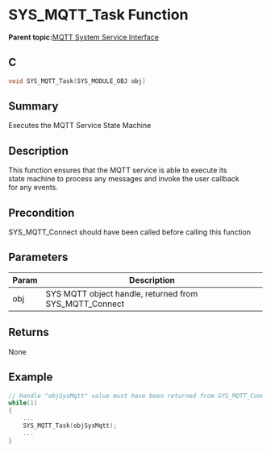 # SYS\_MQTT\_Task Function

**Parent topic:**[MQTT System Service Interface](GUID-B5FCF623-E7FF-4626-AA04-20BCC3916E44.md)

## C

```c
void SYS_MQTT_Task(SYS_MODULE_OBJ obj)
```

## Summary

Executes the MQTT Service State Machine

## Description

This function ensures that the MQTT service is able to execute its<br />state machine to process any messages and invoke the user callback<br />for any events.

## Precondition

SYS\_MQTT\_Connect should have been called before calling this function

## Parameters

|Param|Description|
|-----|-----------|
|obj|SYS MQTT object handle, returned from SYS\_MQTT\_Connect|

## Returns

None

## Example

```c
// Handle "objSysMqtt" value must have been returned from SYS_MQTT_Connect.
while(1)
{
    ...
    SYS_MQTT_Task(objSysMqtt);
    ...
}
```

